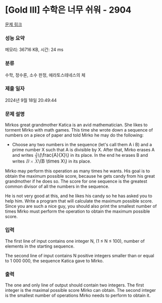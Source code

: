 # [Gold III] 수학은 너무 쉬워 - 2904 

[문제 링크](https://www.acmicpc.net/problem/2904) 

### 성능 요약

메모리: 36716 KB, 시간: 24 ms

### 분류

수학, 정수론, 소수 판정, 에라토스테네스의 체

### 제출 일자

2024년 9월 18일 20:49:44

### 문제 설명

<p>Mirkos great grandmother Katica is an avid mathematician. She likes to torment Mirko with math games. This time she wrote down a sequence of numbers on a piece of paper and told Mirko he may do the following:</p>

<ul>
	<li>Choose any two numbers in the sequence (let's call them A i B) and a prime number X such that A is divisible by X. After that, Mirko erases A and writes <mjx-container class="MathJax" jax="CHTML" style="font-size: 109%; position: relative;"><mjx-math class="MJX-TEX" aria-hidden="true"><mjx-mfrac><mjx-frac><mjx-num><mjx-nstrut></mjx-nstrut><mjx-mi class="mjx-i" size="s"><mjx-c class="mjx-c1D434 TEX-I"></mjx-c></mjx-mi></mjx-num><mjx-dbox><mjx-dtable><mjx-line></mjx-line><mjx-row><mjx-den><mjx-dstrut></mjx-dstrut><mjx-mi class="mjx-i" size="s"><mjx-c class="mjx-c1D44B TEX-I"></mjx-c></mjx-mi></mjx-den></mjx-row></mjx-dtable></mjx-dbox></mjx-frac></mjx-mfrac></mjx-math><mjx-assistive-mml unselectable="on" display="inline"><math xmlns="http://www.w3.org/1998/Math/MathML"><mfrac><mi>A</mi><mi>X</mi></mfrac></math></mjx-assistive-mml><span aria-hidden="true" class="no-mathjax mjx-copytext">\(\frac{A}{X}\)</span></mjx-container> in its place. In the end he erases B and writes <mjx-container class="MathJax" jax="CHTML" style="font-size: 109%; position: relative;"><mjx-math class="MJX-TEX" aria-hidden="true"><mjx-mi class="mjx-i"><mjx-c class="mjx-c1D435 TEX-I"></mjx-c></mjx-mi><mjx-mo class="mjx-n" space="3"><mjx-c class="mjx-cD7"></mjx-c></mjx-mo><mjx-mi class="mjx-i" space="3"><mjx-c class="mjx-c1D44B TEX-I"></mjx-c></mjx-mi></mjx-math><mjx-assistive-mml unselectable="on" display="inline"><math xmlns="http://www.w3.org/1998/Math/MathML"><mi>B</mi><mo>×</mo><mi>X</mi></math></mjx-assistive-mml><span aria-hidden="true" class="no-mathjax mjx-copytext">\(B \times X\)</span></mjx-container> in its place.</li>
</ul>

<p>Mirko may perform this operation as many times he wants. His goal is to obtain the maximum possible score, because he gets candy from his great grandmother if he does so. The score for one sequence is the greatest common divisor of all the numbers in the sequence.</p>

<p>He is not very good at this, and he likes his candy so he has asked you to help him. Write a program that will calculate the maximum possible score. Since you are such a nice guy, you should also print the smallest number of times Mirko must perform the operation to obtain the maximum possible score.</p>

### 입력 

 <p>The first line of input contains one integer N, (1 ≤ N ≤ 100), number of elements in the starting sequence.</p>

<p>The second line of input contains N positive integers smaller than or equal to 1 000 000, the sequence Katica gave to Mirko.</p>

### 출력 

 <p>The one and only line of output should contain two integers. The first integer is the maximal possible score Mirko can obtain. The second integer is the smallest number of operations Mirko needs to perform to obtain it.</p>

